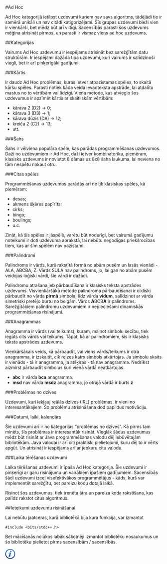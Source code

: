 #Ad Hoc

Ad Hoc kategorijā ietilpst uzdevumi kuriem nav savs algoritms, tādējādi tie ir samērā unikāli un nav citādi katigorizējami. Šīs grupas uzdevumi bieži vien ir vienkārši, bet mēdz būt arī viltīgi. Sacensībās parasti šos uzdevums mēģina atrisināt pirmos, un parasti ir vismaz viens ad hoc uzdevums.

##Kategorijas

Vairums Ad Hoc uzdevumu ir iespējams atrisināt bez sarežģītām datu struktūrām. Ir iespējami dažāda tipa uzdevumi, kuri vairums ir salīdzinoši viegli, bet ir arī pinķerīgāki gadījumi.

###Kārtis

Ir daudz Ad Hoc problēmas, kuras ietver atpazīstamas spēles, to skaitā kāršu spēles. Parasti notiek kāda veida ievadteksta apstrāde, lai atdalītu mastus no to vērtībām vai līdzīgi. Viena metode, kas atvieglo šos uzdevumus ir apzīmēt kārtis ar skaitliskām vērtībām:

* kārava 2 (D2) →  0;
* kārava 3 (D3) → 1;
* kārava dūzis (DA) → 12;
* kreiča 2 (C2) → 13;
* utt.

###Šahs

Šahs ir vēlviena populāra spēle, kas parādas programmēšanas uzdevumos. Daži no uzdevumiem ir Ad Hoc, daži ietver kombinatoriku, piemēram, klasisks uzdevums ir novietot 8 dāmas uz 8x8 šaha laukuma, lai neviena no tām nespētu nokaut otru.

###Citas spēles

Programmēšanas uzdevumos parādās arī ne tik klasiskas spēles, kā piemēram: 

* desas;
* akmens šķēres papīrīts;
* cirks;
* bingo;
* boulings;
* u.c. 

Zināt, kā šis spēles ir jāspēlē, varētu būt noderīgi, bet vairumā gadījumu noteikumi ir doti uzdevuma aprakstā, lai nebūtu negodīgas priekšrocības tiem, kas ar šīm spēlēm nav pazīstami.

###Palindromi

Palindroms ir vārds, kurš rakstītā formā no abām pusēm un lasās vienādi - ALA, ABCBA, Z. Vārds SULA nav palindroms, jo, lai gan no abām pusēm veidojas loģiski vārdi, šie vārdi ir dažādi.

Palindromu atrašana jeb pārbaudīšana ir klasisks teksta apstrādes uzdevums. Visvienkāršākā metode palindroma pārbaudīšanai ir cikliski pārbaudīt no vārda **pirmā** simbola, līdz vārda **vidum**, salīdzinot ar vārda simetriski pretējo burtu no beigām. Vārds **A**BCB**A** ir palindroms. Sarežģītākiem palindromu uzdevumiem ir nepieciešami dinamiskās programmēšanas risinājumi.

###Anagrammas

Anagramma ir vārds (vai teikums), kuram, mainot simbolu secību, tiek iegūts cits vārds vai teikums. Tāpat, kā ar palindromiem, šis ir klasisks teksta apstrādes uzdevums.

Vienkāršākais veids, kā pārbaudīt, vai viens vārds/teikums ir otra anagramma, ir izskaitīt, cik reizes katrs simbols atkārtojas. Ja simbolu skaits ir vienāds - tā ir anagramma, ja atšķiras - tā nav anagramma. Nedrīkst aizmirst pārbaudīt simbolus kuri vienā vārdā neatkārtojas.

* **abc** ir vārda **bca** anagramma.
* **msd** nav vārda **msdz** anagramma, jo otrajā vārdā ir burts **z**

###Problēmas no dzīves

Uzdevumi, kuri iekļauj reālās dzīves (IRL) problēmas, ir vieni no interesantākajiem. Šo problēmu atrisināšana dod papildus motivāciju.

###Datumi, laiki, kalendārs

Šie uzdevumi arī ir no kategorijas “problēmas no dzīves”. Kā pirms tam minēts, šīs problēmas ir interesantāk risināt. Vieglāk šādus uzdevumus mēdz būt risināt ar Java programmēšanas valodu dēļ iebūvētajām bibliotēkām. Java valodai ir arī citi praktiski pielietojumi, kuru dēļ to ir vērts apgūt. Un atrisināt ir iespējams arī ar jebkuru citu valodu.

###Laika tērēšanas uzdevumi

Laika tērēšanas uzdevumi ir īpaša Ad Hoc kategorija. Šie uzdevumi ir pinķerīgi ar garu risinājumu un vairākiem īpašiem gadījumiem. Sacensībās šādi uzdevumi izceļ visefektīvākos programmētājus - kāds, kurš var implementēt sarežģītu, bet pareizu kodu dotajā laikā.

Risinot šos uzdevumus, tiek trenēta ātra un pareiza koda rakstīšana, kas palīdz rakstot citus algoritmus.

##Ieteikumi uzdevumu risināšanai

Lai nebūtu jaatceras, kurā bibliotēkā bija kura funkcija, var izmantot 

    #include <bits/stdc++.h>

Bet mācīšanās nolūkos labāk sākotnēji izmantot bibliotēku nosaukumus un šo bibliotēku pielietot pirms sacensībām / sacensībās.

<a href="http://en.wikipedia.org/wiki/Ad_hoc" target="_blank">![Vairāk informācija](/media/theory/information.png)</a>